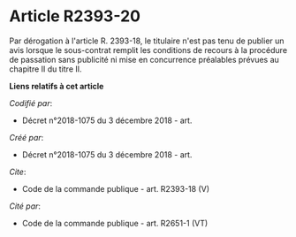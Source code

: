 # Article R2393-20

Par dérogation à l'article R. 2393-18, le titulaire n'est pas tenu de publier un avis lorsque le sous-contrat remplit les
conditions de recours à la procédure de passation sans publicité ni mise en concurrence préalables prévues au chapitre II du
titre II.

**Liens relatifs à cet article**

_Codifié par_:

  - Décret n°2018-1075 du 3 décembre 2018 - art.

_Créé par_:

  - Décret n°2018-1075 du 3 décembre 2018 - art.

_Cite_:

  - Code de la commande publique - art. R2393-18 (V)

_Cité par_:

  - Code de la commande publique - art. R2651-1 (VT)
